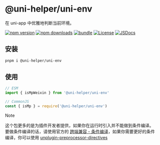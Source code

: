 # @uni-helper/uni-env

在 uni-app 中优雅地判断当前环境。

[![npm version][npm-version-src]][npm-version-href]
[![npm downloads][npm-downloads-src]][npm-downloads-href]
[![bundle][bundle-src]][bundle-href]
[![License][license-src]][license-href]
[![JSDocs][jsdocs-src]][jsdocs-href]

## 安装

```sh
pnpm i @uni-helper/uni-env
```

## 使用

```js
// ESM
import { isMpWeixin } from '@uni-helper/uni-env'

// CommonJS
const { isMp } = require('@uni-helper/uni-env')
```

> [!NOTE]
> 这个包更多的是为插件开发者提供，如果你在运行时引入并不能做到条件编译。
> 要做条件编译的话，请使用官方的 [跨端兼容 - 条件编译](https://uniapp.dcloud.net.cn/tutorial/platform.html#preprocessor)，如果你需要更好的条件编译，你可以使用 [unplugin-preprocessor-directives](https://github.com/KeJunMao/unplugin-preprocessor-directives)

[npm-version-src]: https://img.shields.io/npm/v/@uni-helper/uni-env?style=flat&colorA=18181B&colorB=F0DB4F
[npm-version-href]: https://npmjs.com/package/@uni-helper/uni-env
[npm-downloads-src]: https://img.shields.io/npm/dm/@uni-helper/uni-env?style=flat&colorA=18181B&colorB=F0DB4F
[npm-downloads-href]: https://npmjs.com/package/@uni-helper/uni-env
[bundle-src]: https://img.shields.io/bundlephobia/minzip/@uni-helper/uni-env?style=flat&colorA=18181B&colorB=F0DB4F
[bundle-href]: https://bundlephobia.com/result?p=@uni-helper/uni-env
[license-src]: https://img.shields.io/github/license/uni-helper/uni-env.svg?style=flat&colorA=18181B&colorB=F0DB4F
[license-href]: https://github.com/uni-helper/uni-env/blob/main/LICENSE
[jsdocs-src]: https://img.shields.io/badge/jsDocs.io-reference-18181B?style=flat&colorA=18181B&colorB=F0DB4F
[jsdocs-href]: https://www.jsdocs.io/package/@uni-helper/uni-env
